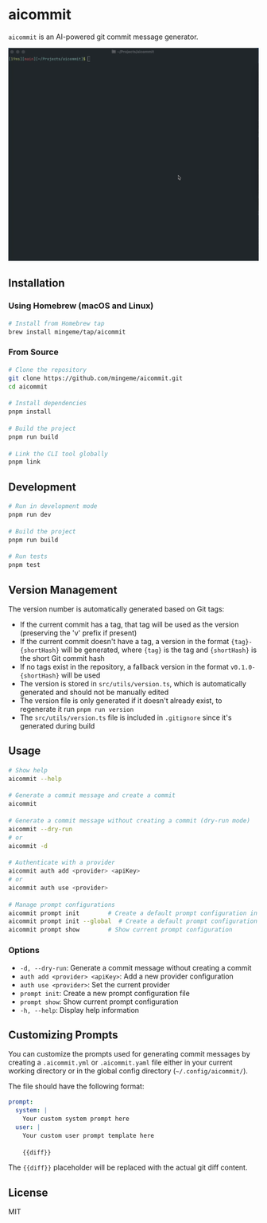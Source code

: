 # aicommit

`aicommit` is an AI-powered git commit message generator.

![showcase](./assets/showcase.gif)

## Installation

### Using Homebrew (macOS and Linux)

```bash
# Install from Homebrew tap
brew install mingeme/tap/aicommit
```

### From Source

```bash
# Clone the repository
git clone https://github.com/mingeme/aicommit.git
cd aicommit

# Install dependencies
pnpm install

# Build the project
pnpm run build

# Link the CLI tool globally
pnpm link
```

## Development

```bash
# Run in development mode
pnpm run dev

# Build the project
pnpm run build

# Run tests
pnpm test
```

## Version Management

The version number is automatically generated based on Git tags:

- If the current commit has a tag, that tag will be used as the version (preserving the 'v' prefix if present)
- If the current commit doesn't have a tag, a version in the format `{tag}-{shortHash}` will be generated, where `{tag}` is the tag and `{shortHash}` is the short Git commit hash
- If no tags exist in the repository, a fallback version in the format `v0.1.0-{shortHash}` will be used
- The version is stored in `src/utils/version.ts`, which is automatically generated and should not be manually edited
- The version file is only generated if it doesn't already exist, to regenerate it run `pnpm run version`
- The `src/utils/version.ts` file is included in `.gitignore` since it's generated during build

## Usage

```bash
# Show help
aicommit --help

# Generate a commit message and create a commit
aicommit

# Generate a commit message without creating a commit (dry-run mode)
aicommit --dry-run
# or
aicommit -d

# Authenticate with a provider
aicommit auth add <provider> <apiKey>
# or
aicommit auth use <provider>

# Manage prompt configurations
aicommit prompt init        # Create a default prompt configuration in current directory
aicommit prompt init --global  # Create a default prompt configuration in global config directory
aicommit prompt show        # Show current prompt configuration
```

### Options

- `-d, --dry-run`: Generate a commit message without creating a commit
- `auth add <provider> <apiKey>`: Add a new provider configuration
- `auth use <provider>`: Set the current provider
- `prompt init`: Create a new prompt configuration file
- `prompt show`: Show current prompt configuration
- `-h, --help`: Display help information

## Customizing Prompts

You can customize the prompts used for generating commit messages by creating a `.aicommit.yml` or `.aicommit.yaml` file either in your current working directory or in the global config directory (`~/.config/aicommit/`).

The file should have the following format:

```yaml
prompt:
  system: |
    Your custom system prompt here
  user: |
    Your custom user prompt template here

    {{diff}}
```

The `{{diff}}` placeholder will be replaced with the actual git diff content.

## License

MIT
